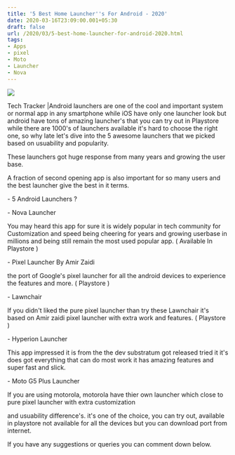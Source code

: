```yaml
---
title: '5 Best Home Launcher''s For Android - 2020'
date: 2020-03-16T23:09:00.001+05:30
draft: false
url: /2020/03/5-best-home-launcher-for-android-2020.html
tags: 
- Apps
- pixel
- Moto
- Launcher
- Nova
---
```


  

[![](https://lh3.googleusercontent.com/-P6SeQ9m80zo/XoIc1p1MbRI/AAAAAAAABQg/8egfgqXh1kAotMDl5zcPvAIL7qTgqvewQCLcBGAsYHQ/s1600/IMG_20200111_105332_780-02-14.jpeg)](https://lh3.googleusercontent.com/-P6SeQ9m80zo/XoIc1p1MbRI/AAAAAAAABQg/8egfgqXh1kAotMDl5zcPvAIL7qTgqvewQCLcBGAsYHQ/s1600/IMG_20200111_105332_780-02-14.jpeg)

  

Tech Tracker |Android launchers are one of the cool and important system or normal app in any smartphone while iOS have only one launcher look but android have tons of amazing launcher's that you can try out in Playstore while there are 1000's of launchers available it's hard to choose the right one, so why late let's dive into the 5 awesome launchers that we picked based on usuability and popularity.

  

These launchers got huge response from many years and growing the user base.

  

A fraction of second opening app is also important for so many users and the best launcher give the best in it terms.

  

\- 5 Android Launchers ?

  

\- Nova Launcher

  

You may heard this app for sure it is widely popular in tech community for Customization and speed being cheering for years and growing userbase in millions and being still remain the most used popular app. ( Available In Playstore )

  

\- Pixel Launcher By Amir Zaidi

  

the port of Google's pixel launcher for all the android devices to experience the features and more. ( Playstore )

  

\- Lawnchair 

  

If you didn't liked the pure pixel launcher than try these Lawnchair it's based on Amir zaidi pixel launcher with extra work and features. ( Playstore )

  

\- Hyperion Launcher

  

This app impressed it is from the the dev substratum got released tried it it's does got everything that can do most work it has amazing features and super fast and slick.

  

\- Moto G5 Plus Launcher

  

If you are using motorola, motorola have thier own launcher which close to pure pixel launcher with extra customization

and usuability difference's. it's one of the choice, you can try out, available in playstore not available for all the devices but you can download port from internet.

  

If you have any suggestions or queries you can comment down below.